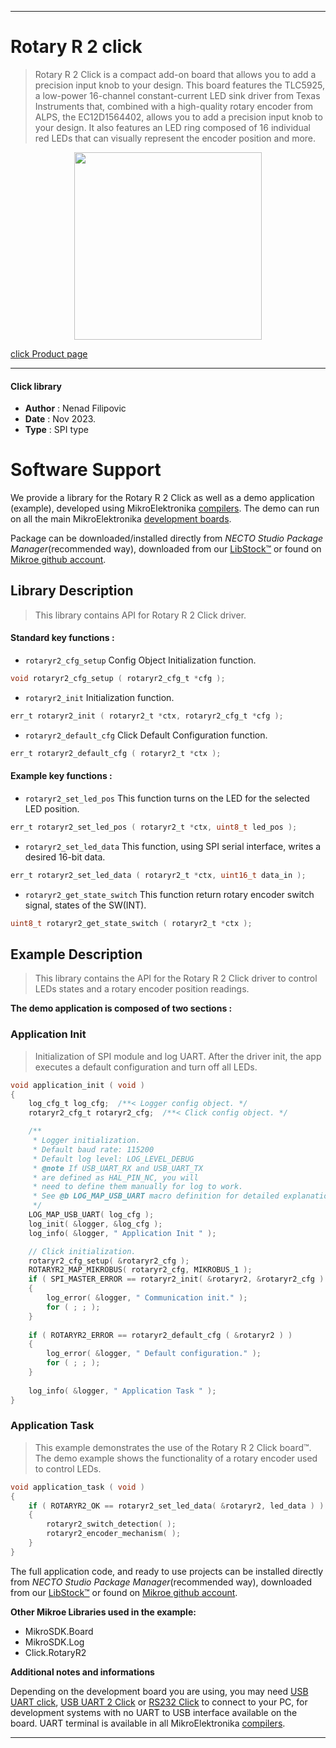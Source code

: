 
---
# Rotary R 2 click

> Rotary R 2 Click is a compact add-on board that allows you to add a precision input knob to your design. This board features the TLC5925, a low-power 16-channel constant-current LED sink driver from Texas Instruments that, combined with a high-quality rotary encoder from ALPS, the EC12D1564402, allows you to add a precision input knob to your design. It also features an LED ring composed of 16 individual red LEDs that can visually represent the encoder position and more.

<p align="center">
  <img src="https://download.mikroe.com/images/click_for_ide/rotaryr2_click.png" height=300px>
</p>

[click Product page](https://www.mikroe.com/rotary-r-2-click)

---


#### Click library

- **Author**        : Nenad Filipovic
- **Date**          : Nov 2023.
- **Type**          : SPI type


# Software Support

We provide a library for the Rotary R 2 Click
as well as a demo application (example), developed using MikroElektronika
[compilers](https://www.mikroe.com/necto-studio).
The demo can run on all the main MikroElektronika [development boards](https://www.mikroe.com/development-boards).

Package can be downloaded/installed directly from *NECTO Studio Package Manager*(recommended way), downloaded from our [LibStock&trade;](https://libstock.mikroe.com) or found on [Mikroe github account](https://github.com/MikroElektronika/mikrosdk_click_v2/tree/master/clicks).

## Library Description

> This library contains API for Rotary R 2 Click driver.

#### Standard key functions :

- `rotaryr2_cfg_setup` Config Object Initialization function.
```c
void rotaryr2_cfg_setup ( rotaryr2_cfg_t *cfg );
```

- `rotaryr2_init` Initialization function.
```c
err_t rotaryr2_init ( rotaryr2_t *ctx, rotaryr2_cfg_t *cfg );
```

- `rotaryr2_default_cfg` Click Default Configuration function.
```c
err_t rotaryr2_default_cfg ( rotaryr2_t *ctx );
```

#### Example key functions :

- `rotaryr2_set_led_pos` This function turns on the LED for the selected LED position.
```c
err_t rotaryr2_set_led_pos ( rotaryr2_t *ctx, uint8_t led_pos );
```

- `rotaryr2_set_led_data` This function, using SPI serial interface, writes a desired 16-bit data.
```c
err_t rotaryr2_set_led_data ( rotaryr2_t *ctx, uint16_t data_in );
```

- `rotaryr2_get_state_switch` This function return rotary encoder switch signal, states of the SW(INT).
```c
uint8_t rotaryr2_get_state_switch ( rotaryr2_t *ctx );
```

## Example Description

> This library contains the API for the Rotary R 2 Click driver 
> to control LEDs states and a rotary encoder position readings.

**The demo application is composed of two sections :**

### Application Init

> Initialization of SPI module and log UART.
> After the driver init, the app executes a default configuration and turn off all LEDs.

```c
void application_init ( void )
{
    log_cfg_t log_cfg;  /**< Logger config object. */
    rotaryr2_cfg_t rotaryr2_cfg;  /**< Click config object. */

    /** 
     * Logger initialization.
     * Default baud rate: 115200
     * Default log level: LOG_LEVEL_DEBUG
     * @note If USB_UART_RX and USB_UART_TX 
     * are defined as HAL_PIN_NC, you will 
     * need to define them manually for log to work. 
     * See @b LOG_MAP_USB_UART macro definition for detailed explanation.
     */
    LOG_MAP_USB_UART( log_cfg );
    log_init( &logger, &log_cfg );
    log_info( &logger, " Application Init " );

    // Click initialization.
    rotaryr2_cfg_setup( &rotaryr2_cfg );
    ROTARYR2_MAP_MIKROBUS( rotaryr2_cfg, MIKROBUS_1 );
    if ( SPI_MASTER_ERROR == rotaryr2_init( &rotaryr2, &rotaryr2_cfg ) )
    {
        log_error( &logger, " Communication init." );
        for ( ; ; );
    }
    
    if ( ROTARYR2_ERROR == rotaryr2_default_cfg ( &rotaryr2 ) )
    {
        log_error( &logger, " Default configuration." );
        for ( ; ; );
    }
    
    log_info( &logger, " Application Task " );
}
```

### Application Task

> This example demonstrates the use of the Rotary R 2 Click board™.
> The demo example shows the functionality of a rotary encoder used to control LEDs.

```c
void application_task ( void )
{
    if ( ROTARYR2_OK == rotaryr2_set_led_data( &rotaryr2, led_data ) )
    {
        rotaryr2_switch_detection( );
        rotaryr2_encoder_mechanism( );
    }
}
```

The full application code, and ready to use projects can be installed directly from *NECTO Studio Package Manager*(recommended way), downloaded from our [LibStock&trade;](https://libstock.mikroe.com) or found on [Mikroe github account](https://github.com/MikroElektronika/mikrosdk_click_v2/tree/master/clicks).

**Other Mikroe Libraries used in the example:**

- MikroSDK.Board
- MikroSDK.Log
- Click.RotaryR2

**Additional notes and informations**

Depending on the development board you are using, you may need
[USB UART click](https://www.mikroe.com/usb-uart-click),
[USB UART 2 Click](https://www.mikroe.com/usb-uart-2-click) or
[RS232 Click](https://www.mikroe.com/rs232-click) to connect to your PC, for
development systems with no UART to USB interface available on the board. UART
terminal is available in all MikroElektronika
[compilers](https://shop.mikroe.com/compilers).

---
